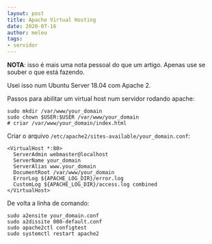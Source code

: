 ```yaml
---
layout: post
title: Apache Virtual Hosting
date: 2020-07-16
author: meleu
tags:
- servidor
---
```

**NOTA**: isso é mais uma nota pessoal do que um artigo. Apenas use se souber o que está fazendo.

Usei isso num Ubuntu Server 18.04 com Apache 2.

Passos para abilitar um virtual host num servidor rodando apache:
```shell
sudo mkdir /var/www/your_domain
sudo chown $USER:$USER /var/www/your_domain
# criar /var/www/your_domain/index.html
```
Criar o arquivo `/etc/apache2/sites-available/your_domain.conf`:
```
<VirtualHost *:80>
  ServerAdmin webmaster@localhost
  ServerName your_domain
  ServerAlias www.your_domain
  DocumentRoot /var/www/your_domain
  ErrorLog ${APACHE_LOG_DIR}/error.log
  CustomLog ${APACHE_LOG_DIR}/access.log combined
</VirtualHost>
```

De volta a linha de comando:
```shell
sudo a2ensite your_domain.conf
sudo a2dissite 000-default.conf
sudo apache2ctl configtest
sudo systemctl restart apache2
```

<!--stackedit_data:
eyJoaXN0b3J5IjpbMTkzODE3MzAyMl19
-->